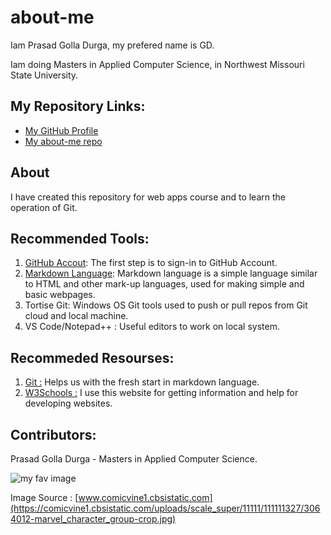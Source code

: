 # about-me
Iam Prasad Golla Durga, my prefered name is GD.

Iam doing Masters in Applied Computer Science, in Northwest Missouri State University.

## My Repository Links:
* [My GitHub Profile](https://github.com/GD-Prasad)
* [My about-me repo ](https://gd-prasad.github.io/about-me/)

## About
I have created this repository for web apps course and to learn the operation of Git.

## Recommended Tools:
1. [GitHub Accout](): The first step is to sign-in to GitHub Account.
1. [Markdown Language](): Markdown language is a simple language similar to HTML and other mark-up languages, used for making simple and basic webpages.
1. Tortise Git: Windows OS Git tools used to push or pull repos from Git cloud and local machine.
1. VS Code/Notepad++ : Useful editors to work on local system.

## Recommeded Resourses:
1. [Git :](https://guides.github.com/introduction/git-handbook/) Helps us with the fresh start in markdown language.
1. [W3Schools :](https://www.w3schools.com/) I use this website for getting information and help for developing websites.

## Contributors:
Prasad Golla Durga - Masters in Applied Computer Science.

![my fav image](https://comicvine1.cbsistatic.com/uploads/scale_super/11111/111111327/3064012-marvel_character_group-crop.jpg)

Image Source : [www.comicvine1.cbsistatic.com](https://comicvine1.cbsistatic.com/uploads/scale_super/11111/111111327/3064012-marvel_character_group-crop.jpg) 

